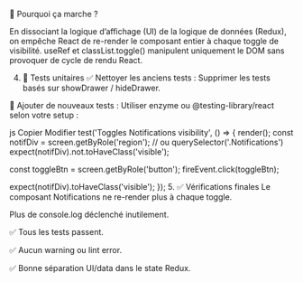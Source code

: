 



🧠 Pourquoi ça marche ?

En dissociant la logique d’affichage (UI) de la logique de données (Redux), on empêche React de re-render le composant entier à chaque toggle de visibilité. useRef et classList.toggle() manipulent uniquement le DOM sans provoquer de cycle de rendu React.




4. 🧪 Tests unitaires
✅ Nettoyer les anciens tests :
Supprimer les tests basés sur showDrawer / hideDrawer.

🧪 Ajouter de nouveaux tests :
Utiliser enzyme ou @testing-library/react selon votre setup :

js
Copier
Modifier
test('Toggles Notifications visibility', () => {
  render(<Notifications />);
  const notifDiv = screen.getByRole('region'); // ou querySelector('.Notifications')
  expect(notifDiv).not.toHaveClass('visible');

  const toggleBtn = screen.getByRole('button');
  fireEvent.click(toggleBtn);

  expect(notifDiv).toHaveClass('visible');
});
5. ✅ Vérifications finales
 Le composant Notifications ne re-render plus à chaque toggle.

 Plus de console.log déclenché inutilement.

 ✅ Tous les tests passent.

 ✅ Aucun warning ou lint error.

 ✅ Bonne séparation UI/data dans le state Redux.



